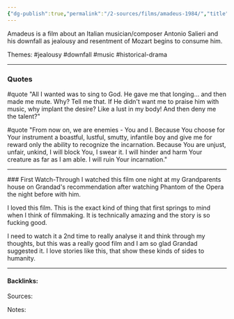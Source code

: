 ```yaml
---
{"dg-publish":true,"permalink":"/2-sources/films/amadeus-1984/","title":"Amadeus","tags":["mediaDB/tv/movie","film"],"created":"2025-10-10T19:13:58.857+11:00","updated":"2025-10-11T12:54:32.546+11:00"}
---
```


Amadeus is a film about an Italian musician/composer Antonio Salieri and his downfall as jealousy and resentment of Mozart begins to consume him. 

Themes: #jealousy #downfall #music #historical-drama 

<hr>

### Quotes
#quote 
	"All I wanted was to sing to God. He gave me that longing... and then made me mute. Why? Tell me that. If He didn't want me to praise him with music, why implant the desire? Like a lust in my body! And then deny me the talent?"

#quote 
	"From now on, we are enemies - You and I. Because You choose for Your instrument a boastful, lustful, smutty, infantile boy and give me for reward only the ability to recognize the incarnation. Because You are unjust, unfair, unkind, I will block You, I swear it. I will hinder and harm Your creature as far as I am able. I will ruin Your incarnation."

<hr>
### First Watch-Through
I watched this film one night at my Grandparents house on Grandad's recommendation after watching Phantom of the Opera the night before with him. 

I loved this film. This is the exact kind of thing that first springs to mind when I think of filmmaking. It is technically amazing and the story is so fucking good. 

I need to watch it a 2nd time to really analyse it and think through my thoughts, but this was a really good film and I am so glad Grandad suggested it. I love stories like this, that show these kinds of sides to humanity.

<hr>




#### Backlinks:
Sources:


Notes:
